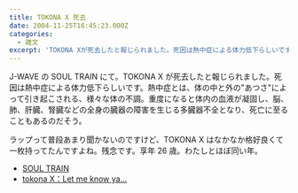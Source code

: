 ```yaml
---
title: TOKONA X 死去
date: 2004-11-25T16:45:23.000Z
categories:
  - 雑文
excerpt: 'TOKONA Xが死去したと報じられました。死因は熱中症による体力低下らしいです。熱中症とは、体の中と外の"あつさ"によって引き起こされる、様々な体の不調。重度になると体内の血液が凝固し、脳、肺、肝臓、腎臓などの全身の臓器の障害を生じる多臓器不全となり、死亡に至ることもあるのだそう。'
---
```


J-WAVE の SOUL TRAIN にて。TOKONA X が死去したと報じられました。死因は熱中症による体力低下らしいです。熱中症とは、体の中と外の"あつさ"によって引き起こされる、様々な体の不調。重度になると体内の血液が凝固し、脳、肺、肝臓、腎臓などの全身の臓器の障害を生じる多臓器不全となり、死亡に至ることもあるのだそう。

ラップって普段あまり聞かないのですけど、TOKONA X はなかなか格好良くて一枚持ってたんですよね。残念です。享年 26 歳。わたしとほぼ同い年。

- [SOUL TRAIN](http://www.j-wave.co.jp/original/soultrain/contents.htm)
- [tokona X：Let me know ya...](http://www.amazon.co.jp/exec/obidos/ASIN/B0000BHJEG/ref=nosim/yutakayamaguc-22)
